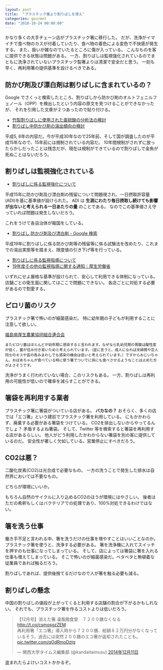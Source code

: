 ```yaml
---
layout: post
title:  "プラスチック箸より割りばしを使え"
categories: gourmet
date: "2018-10-24 00:00:00"
---
```


かなり多くの大手チェーン店がプラスチック箸に移行した。
だが、洗浄がイマイチで食べ物のカスが付着していたり、食べ物の着色による変色で不快感が発生する。
また、扱いが雑なのでいたるところに傷が入っている。
こんなものを客に提供できる状態は問題がある。
一方、割りばしは監視強化されているのでまともに洗浄されていないプラスチック製箸よりは清潔で安全だと思う。
一刻も早く、再利用箸の提供基準を設けるべきである。

## 防かび剤及び漂白剤は割りばしに含まれているの？

Google でさくっと検索したところ、割りばしから防かび剤のオルトフェニルフェノール（OPP）を検出したという内容の原文を見つけることができなかったが、
それを引用した文章が２つあったので貼り付ける。

- [竹製割りばしに使用された亜硫酸の分析法の検討](http://www.tokyo-eiken.go.jp/assets/issue/journal/2005/pdf/56-21.pdf)
- [割りばし中防かび剤の溶出傾向の検討](http://www.tokyo-eiken.go.jp/assets/issue/journal/2004/pdf/55-18.pdf)

平成5, 6年の内容だ。今が平成30年なので25年前、そして国が調査したのが平成15年なので、15年前には規制されている内容だ。
10年間規制がされずに放ったらかしだったことは残念だが、現在は規制ができているので割りばしで金魚が死ぬことはないだろう。

## 割りばしは監視強化されている

- [割りばしに係る監視強化について](https://www.mhlw.go.jp/houdou/2003/01/h0121-1.html)

平成15年に防かび剤及び漂白剤の残留について問題視され、一日摂取許容量(ADI)を基に基準値が設けられた。
ADI は **生涯にわたり毎日摂取し続けても影響が出ないと考えられる一日あたりの量** のことである。
なのでこの基準値さえ守っていれば問題は発生しないだろう。

これをうけて各自治体が報国をしている。

- [割りばし 防かび剤及び漂白剤 - Google 検索](https://www.google.co.jp/search?q=割りばし+防かび剤及び漂白剤)

平成19年に割りばしに係る防かび剤等の残留等に係る試験法を改めたり、これまでの溶出実態等を踏まえ、限度値の引き下げ等を行っている。

- [割りばしに係る監視指導について](https://www.mhlw.go.jp/topics/yunyu/hassyutu/dl/317.pdf)
- [19年度その他の監視指導に関する通知｜厚生労働省](https://www.mhlw.go.jp/topics/yunyu/hassyutu/oldindex-07.html)

いずれにせよ厳格な基準が設けられて、安心して利用できる体制になっている。
店舗ごとの衛生面に関してはここで問題にできない。
各店ごとに対処する必要があるので割愛する。

## ピロリ菌のリスク

プラスチック箸で怖いのが細菌感染だ。
特に幼年期の子どもが利用することに注意して欲しい。

[福島県厚生農業協同組合連合会](http://www.ja-fkosei.or.jp/message_bn/201304.html)

```
またピロリ菌はほとんどが幼年期に感染すると言われます。なぜなら乳幼児期の胃酸は酸性度が低く、菌が住み付き易いためと考えられています。（逆に言うと、成人になれば夫婦間や恋人同士のキスや盃の呑みまわしでも感染の機会は低いと考えられています。）ですからおじいちゃん、おばあちゃんが食べている時に使う箸でついでに孫にも食べさせるようなことは止めた方がよさそうです。
```

洗浄がうまく行われていない場合、このリスクもある。
一方、割りばしは再利用の可能性が低いので確率を減らすことができる。

## 箸袋を再利用する業者

プラスチック箸に箸袋がついている店がある。 **バカなの？**
おそらく、多くの店では「エコ箸」という建前でプラスチック箸を利用している。
にもかかわらず、廃棄する必要がある箸袋をつけている。
CO2を排出しないからやってるんでしょ？ 矛盾するよね箸袋。
そして、Twitter 等を検索すると箸袋を再利用する店があるらしい。
他人がどう利用したかわからない箸袋を別の客に提供しているのだ。
安全性が著しく欠如している。営業停止にすべきだろう。

## CO2は悪？

二酸化炭素(CO2)は光合成で必要なもの。
一方の洗うことで発生した排水は自然界においては不要なもの。

どちらが環境にいいか。

もちろん自然のサイクルに入り込めるCO2のほうが環境にはやさしい。
後者はただの希釈もしくはバクテリアでの処理であり、100%対処できるわけではない。

## 箸を洗う仕事

働き手不足と言われる中、箸を洗うだけの仕事を増やすことはいいことなのか。
プラスチック箸を使うと、洗浄する必要がある。
箸を洗浄機に入れてスイッチを押すのも仕事になってしまっている。
そして、店によっては箸袋に箸を入れる仕事も増えてしまっている。
そこで怖いのが細菌感染だ。ベタベタと無頓着な従業員であれば触るだろう。

割りばしであれば、提供後捨てるだけなので人が箸を触る必要も減る。

## 割りばしの懸念

中国の割りばしの値段が上がってくると利用する店舗の割合が下がるかもしれない。
それでも、プラスチック箸を作るコストよりは低いだろう。

<blockquote class="twitter-tweet" data-lang="ja"><p lang="ja" dir="ltr">【12月号】消えた箸  凜風館食堂　７２００膳なくなる<a href="http://t.co/csmosgzZEM">http://t.co/csmosgzZEM</a><br>再利用箸「エコ箸」導入時から７２００膳、総額８２万円分がなくなっているそう。過去には突然２００膳のエコ箸が返却されたことも。 <a href="http://t.co/qOdRmoDztg">pic.twitter.com/qOdRmoDztg</a></p>&mdash; 関西大学タイムス編集部 (@kandaitaimusu) <a href="https://twitter.com/kandaitaimusu/status/543068579906596864?ref_src=twsrc%5Etfw">2014年12月11日</a></blockquote>
<script async src="https://platform.twitter.com/widgets.js" charset="utf-8"></script>

盗まれたらよけいコストかかるぞ。
